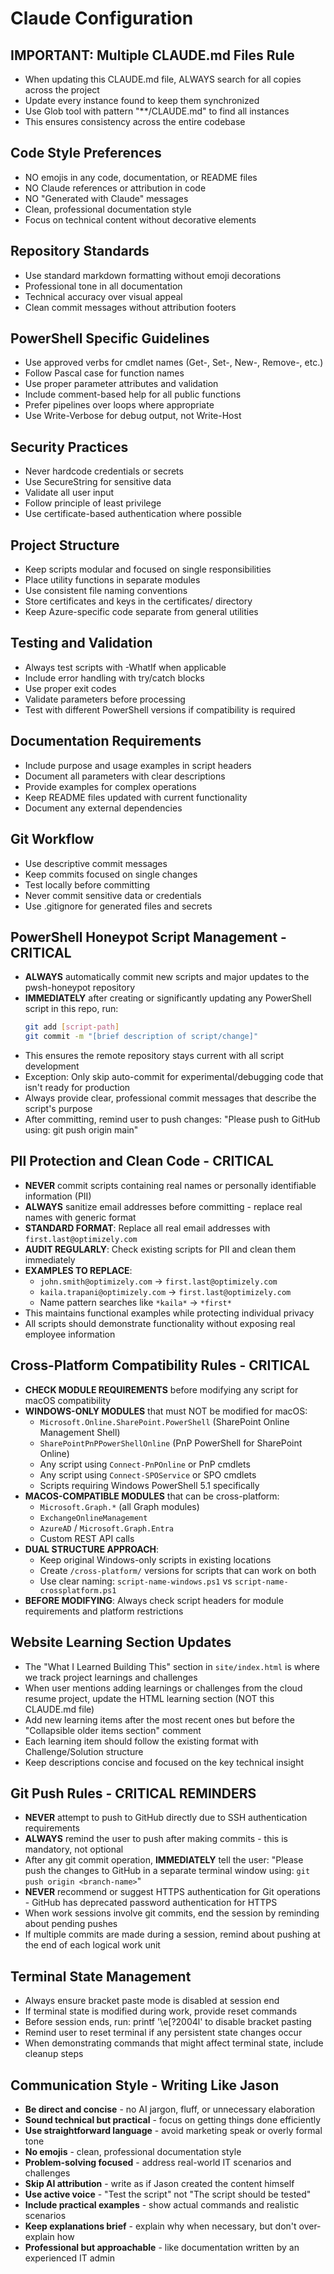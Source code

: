 # Claude Configuration

## IMPORTANT: Multiple CLAUDE.md Files Rule
- When updating this CLAUDE.md file, ALWAYS search for all copies across the project
- Update every instance found to keep them synchronized
- Use Glob tool with pattern "**/CLAUDE.md" to find all instances
- This ensures consistency across the entire codebase

## Code Style Preferences
- NO emojis in any code, documentation, or README files
- NO Claude references or attribution in code
- NO "Generated with Claude" messages
- Clean, professional documentation style
- Focus on technical content without decorative elements

## Repository Standards
- Use standard markdown formatting without emoji decorations
- Professional tone in all documentation
- Technical accuracy over visual appeal
- Clean commit messages without attribution footers

## PowerShell Specific Guidelines
- Use approved verbs for cmdlet names (Get-, Set-, New-, Remove-, etc.)
- Follow Pascal case for function names
- Use proper parameter attributes and validation
- Include comment-based help for all public functions
- Prefer pipelines over loops where appropriate
- Use Write-Verbose for debug output, not Write-Host

## Security Practices
- Never hardcode credentials or secrets
- Use SecureString for sensitive data
- Validate all user input
- Follow principle of least privilege
- Use certificate-based authentication where possible

## Project Structure
- Keep scripts modular and focused on single responsibilities
- Place utility functions in separate modules
- Use consistent file naming conventions
- Store certificates and keys in the certificates/ directory
- Keep Azure-specific code separate from general utilities

## Testing and Validation
- Always test scripts with -WhatIf when applicable
- Include error handling with try/catch blocks
- Use proper exit codes
- Validate parameters before processing
- Test with different PowerShell versions if compatibility is required

## Documentation Requirements
- Include purpose and usage examples in script headers
- Document all parameters with clear descriptions
- Provide examples for complex operations
- Keep README files updated with current functionality
- Document any external dependencies

## Git Workflow
- Use descriptive commit messages
- Keep commits focused on single changes
- Test locally before committing
- Never commit sensitive data or credentials
- Use .gitignore for generated files and secrets

## PowerShell Honeypot Script Management - CRITICAL
- **ALWAYS** automatically commit new scripts and major updates to the pwsh-honeypot repository
- **IMMEDIATELY** after creating or significantly updating any PowerShell script in this repo, run:
  ```bash
  git add [script-path]
  git commit -m "[brief description of script/change]"
  ```
- This ensures the remote repository stays current with all script development
- Exception: Only skip auto-commit for experimental/debugging code that isn't ready for production
- Always provide clear, professional commit messages that describe the script's purpose
- After committing, remind user to push changes: "Please push to GitHub using: git push origin main"

## PII Protection and Clean Code - CRITICAL
- **NEVER** commit scripts containing real names or personally identifiable information (PII)
- **ALWAYS** sanitize email addresses before committing - replace real names with generic format
- **STANDARD FORMAT**: Replace all real email addresses with `first.last@optimizely.com`
- **AUDIT REGULARLY**: Check existing scripts for PII and clean them immediately
- **EXAMPLES TO REPLACE**:
  - `john.smith@optimizely.com` → `first.last@optimizely.com`
  - `kaila.trapani@optimizely.com` → `first.last@optimizely.com`
  - Name pattern searches like `*kaila*` → `*first*`
- This maintains functional examples while protecting individual privacy
- All scripts should demonstrate functionality without exposing real employee information

## Cross-Platform Compatibility Rules - CRITICAL
- **CHECK MODULE REQUIREMENTS** before modifying any script for macOS compatibility
- **WINDOWS-ONLY MODULES** that must NOT be modified for macOS:
  - `Microsoft.Online.SharePoint.PowerShell` (SharePoint Online Management Shell)
  - `SharePointPnPPowerShellOnline` (PnP PowerShell for SharePoint Online)
  - Any script using `Connect-PnPOnline` or PnP cmdlets
  - Any script using `Connect-SPOService` or SPO cmdlets
  - Scripts requiring Windows PowerShell 5.1 specifically
- **MACOS-COMPATIBLE MODULES** that can be cross-platform:
  - `Microsoft.Graph.*` (all Graph modules)
  - `ExchangeOnlineManagement`
  - `AzureAD` / `Microsoft.Graph.Entra`
  - Custom REST API calls
- **DUAL STRUCTURE APPROACH**:
  - Keep original Windows-only scripts in existing locations
  - Create `/cross-platform/` versions for scripts that can work on both
  - Use clear naming: `script-name-windows.ps1` vs `script-name-crossplatform.ps1`
- **BEFORE MODIFYING**: Always check script headers for module requirements and platform restrictions

## Website Learning Section Updates
- The "What I Learned Building This" section in `site/index.html` is where we track project learnings and challenges
- When user mentions adding learnings or challenges from the cloud resume project, update the HTML learning section (NOT this CLAUDE.md file)
- Add new learning items after the most recent ones but before the "Collapsible older items section" comment
- Each learning item should follow the existing format with Challenge/Solution structure
- Keep descriptions concise and focused on the key technical insight

## Git Push Rules - CRITICAL REMINDERS
- **NEVER** attempt to push to GitHub directly due to SSH authentication requirements
- **ALWAYS** remind the user to push after making commits - this is mandatory, not optional
- After any git commit operation, **IMMEDIATELY** tell the user: "Please push the changes to GitHub in a separate terminal window using: `git push origin <branch-name>`"
- **NEVER** recommend or suggest HTTPS authentication for Git operations - GitHub has deprecated password authentication for HTTPS
- When work sessions involve git commits, end the session by reminding about pending pushes
- If multiple commits are made during a session, remind about pushing at the end of each logical work unit

## Terminal State Management
- Always ensure bracket paste mode is disabled at session end
- If terminal state is modified during work, provide reset commands
- Before session ends, run: printf '\e[?2004l' to disable bracket pasting
- Remind user to reset terminal if any persistent state changes occur
- When demonstrating commands that might affect terminal state, include cleanup steps

## Communication Style - Writing Like Jason
- **Be direct and concise** - no AI jargon, fluff, or unnecessary elaboration
- **Sound technical but practical** - focus on getting things done efficiently
- **Use straightforward language** - avoid marketing speak or overly formal tone
- **No emojis** - clean, professional documentation style
- **Problem-solving focused** - address real-world IT scenarios and challenges
- **Skip AI attribution** - write as if Jason created the content himself
- **Use active voice** - "Test the script" not "The script should be tested"
- **Include practical examples** - show actual commands and realistic scenarios
- **Keep explanations brief** - explain why when necessary, but don't over-explain how
- **Professional but approachable** - like documentation written by an experienced IT admin